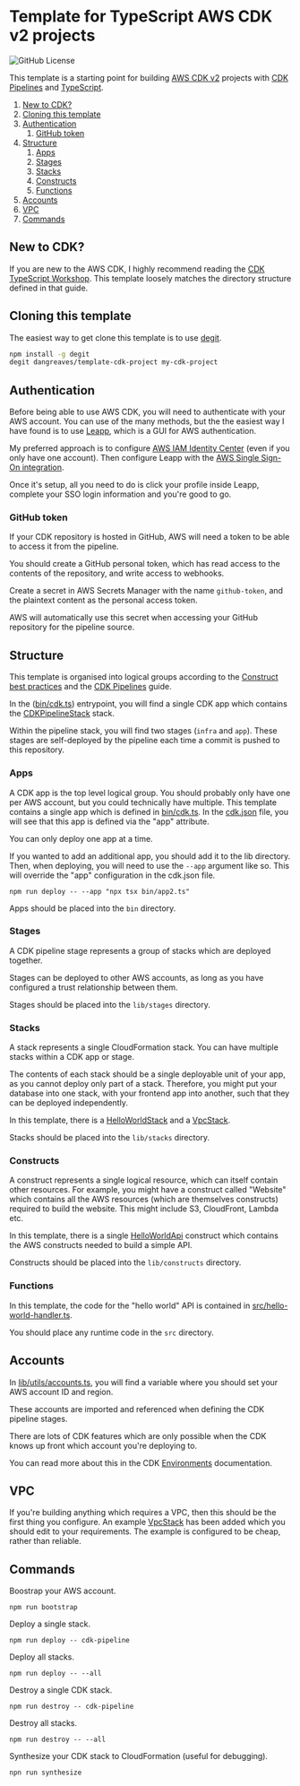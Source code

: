 # Template for TypeScript AWS CDK v2 projects

![GitHub License](https://img.shields.io/github/license/dangreaves/template-cdk-project)

This template is a starting point for building [AWS CDK v2](https://docs.aws.amazon.com/cdk/api/v2/docs/aws-construct-library.html) projects with [CDK Pipelines](https://docs.aws.amazon.com/cdk/v2/guide/cdk_pipeline.html) and [TypeScript](https://www.typescriptlang.org).

1. [New to CDK?](#new-to-cdk)
2. [Cloning this template](#cloning-this-template)
3. [Authentication](#authentication)
   1. [GitHub token](#github-token)
4. [Structure](#structure)
   1. [Apps](#apps)
   2. [Stages](#stages)
   3. [Stacks](#stacks)
   4. [Constructs](#constructs)
   5. [Functions](#functions)
5. [Accounts](#accounts)
6. [VPC](#vpc)
7. [Commands](#commands)

## New to CDK?

If you are new to the AWS CDK, I highly recommend reading the [CDK TypeScript Workshop](https://cdkworkshop.com/20-typescript.html). This template loosely matches the directory structure defined in that guide.

## Cloning this template

The easiest way to get clone this template is to use [degit](https://github.com/Rich-Harris/degit).

```sh
npm install -g degit
degit dangreaves/template-cdk-project my-cdk-project
```

## Authentication

Before being able to use AWS CDK, you will need to authenticate with your AWS account. You can use of the many methods, but the the easiest way I have found is to use [Leapp](https://www.leapp.cloud), which is a GUI for AWS authentication.

My preferred approach is to configure [AWS IAM Identity Center](https://aws.amazon.com/iam/identity-center) (even if you only have one account). Then configure Leapp with the [AWS Single Sign-On integration](https://docs.leapp.cloud/latest/configuring-integration/configure-aws-single-sign-on-integration/).

Once it's setup, all you need to do is click your profile inside Leapp, complete your SSO login information and you're good to go.

### GitHub token

If your CDK repository is hosted in GitHub, AWS will need a token to be able to access it from the pipeline.

You should create a GitHub personal token, which has read access to the contents of the repository, and write access to webhooks.

Create a secret in AWS Secrets Manager with the name `github-token`, and the plaintext content as the personal access token.

AWS will automatically use this secret when accessing your GitHub repository for the pipeline source.

## Structure

This template is organised into logical groups according to the [Construct best practices](https://docs.aws.amazon.com/cdk/v2/guide/best-practices.html#best-practices-constructs) and the [CDK Pipelines](https://docs.aws.amazon.com/cdk/v2/guide/cdk_pipeline.html) guide.

In the ([bin/cdk.ts](./bin/cdk.ts)) entrypoint, you will find a single CDK app which contains the [CDKPipelineStack](./lib/stacks/cdk-pipeline.ts) stack.

Within the pipeline stack, you will find two stages (`infra` and `app`). These stages are self-deployed by the pipeline each time a commit is pushed to this repository.

### Apps

A CDK app is the top level logical group. You should probably only have one per AWS account, but you could technically have multiple. This template contains a single app which is defined in [bin/cdk.ts](./bin/cdk.ts). In the [cdk.json](./cdk.json) file, you will see that this app is defined via the "app" attribute.

You can only deploy one app at a time.

If you wanted to add an additional app, you should add it to the lib directory. Then, when deploying, you will need to use the `--app` argument like so. This will override the "app" configuration in the cdk.json file.

```
npm run deploy -- --app "npx tsx bin/app2.ts"
```

Apps should be placed into the `bin` directory.

### Stages

A CDK pipeline stage represents a group of stacks which are deployed together.

Stages can be deployed to other AWS accounts, as long as you have configured a trust relationship between them.

Stages should be placed into the `lib/stages` directory.

### Stacks

A stack represents a single CloudFormation stack. You can have multiple stacks within a CDK app or stage.

The contents of each stack should be a single deployable unit of your app, as you cannot deploy only part of a stack. Therefore, you might put your database into one stack, with your frontend app into another, such that they can be deployed independently.

In this template, there is a [HelloWorldStack](./lib/stacks/hello-world.ts) and a [VpcStack](./lib/stacks/vpc.ts).

Stacks should be placed into the `lib/stacks` directory.

### Constructs

A construct represents a single logical resource, which can itself contain other resources. For example, you might have a construct called "Website" which contains all the AWS resources (which are themselves constructs) required to build the website. This might include S3, CloudFront, Lambda etc.

In this template, there is a single [HelloWorldApi](./lib/constructs/hello-world-api.ts) construct which contains the AWS constructs needed to build a simple API.

Constructs should be placed into the `lib/constructs` directory.

### Functions

In this template, the code for the "hello world" API is contained in [src/hello-world-handler.ts](./src/hello-world-handler.ts).

You should place any runtime code in the `src` directory.

## Accounts

In [lib/utils/accounts.ts](./lib/utils/accounts.ts), you will find a variable where you should set your AWS account ID and region.

These accounts are imported and referenced when defining the CDK pipeline stages.

There are lots of CDK features which are only possible when the CDK knows up front which account you're deploying to.

You can read more about this in the CDK [Environments](https://docs.aws.amazon.com/cdk/v2/guide/environments.html) documentation.

## VPC

If you're building anything which requires a VPC, then this should be the first thing you configure. An example [VpcStack](./lib/stacks/vpc.ts) has been added which you should edit to your requirements. The example is configured to be cheap, rather than reliable.

## Commands

Boostrap your AWS account.

```
npm run bootstrap
```

Deploy a single stack.

```
npm run deploy -- cdk-pipeline
```

Deploy all stacks.

```
npm run deploy -- --all
```

Destroy a single CDK stack.

```
npm run destroy -- cdk-pipeline
```

Destroy all stacks.

```
npm run destroy -- --all
```

Synthesize your CDK stack to CloudFormation (useful for debugging).

```
npn run synthesize
```
